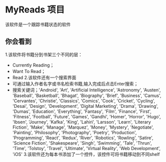 # MyReads 项目

该软件是一个跟踪书籍状态的软件

## 你会看到
 1.该软件将书籍分到书架三个不同的层：
  * Currently Reading；
  * Want To Read；
  * Read
 2.该软件还有一个搜索界面
  * 可通过输入作者名字或书名检索书籍,输入完成后点击Enter搜索；
  * 搜索关键词；'Android', 'Art', 'Artificial Intelligence', 'Astronomy', 'Austen', 'Baseball', 'Basketball', 'Bhagat', 'Biography', 'Brief', 'Business', 'Camus', 'Cervantes', 'Christie', 'Classics', 'Comics', 'Cook', 'Cricket', 'Cycling', 'Desai', 'Design', 'Development', 'Digital Marketing', 'Drama', 'Drawing', 'Dumas', 'Education', 'Everything', 'Fantasy', 'Film', 'Finance', 'First', 'Fitness', 'Football', 'Future', 'Games', 'Gandhi', 'Homer', 'Horror', 'Hugo', 'Ibsen', 'Journey', 'Kafka', 'King', 'Lahiri', 'Larsson', 'Learn', 'Literary Fiction', 'Make', 'Manage', 'Marquez', 'Money', 'Mystery', 'Negotiate', 'Painting', 'Philosophy', 'Photography', 'Poetry', 'Production', 'Programming', 'React', 'Redux', 'River', 'Robotics', 'Rowling', 'Satire', 'Science Fiction', 'Shakespeare', 'Singh', 'Swimming', 'Tale', 'Thrun', 'Time', 'Tolstoy', 'Travel', 'Ultimate', 'Virtual Reality', 'Web Development', 'iOS'
 3.该软件还为每本书添加了一个控件，该控件可将书籍移动到不同shelf
